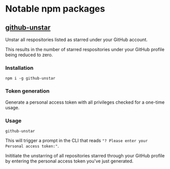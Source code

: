 # Notable npm packages

## [github-unstar](https://www.npmjs.com/package/github-unstar)

Unstar all respositories listed as starred under your GitHub account.

This results in the number of starred respositories under your GitHub profile being reduced to zero.

### Installation

```
npm i -g github-unstar
```

### Token generation

Generate a personal access token with all privileges checked for a one-time usage.

### Usage

```
github-unstar
```

This will trigger a prompt in the CLI that reads `"? Please enter your Personal access token:"`.

Inititiate the unstarring of all repositories starred through your GitHub profile by entering the personal access token you've just generated.
